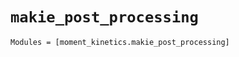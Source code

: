 `makie_post_processing`
=======================

```@autodocs
Modules = [moment_kinetics.makie_post_processing]
```

